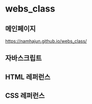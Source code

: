 # webs_class

## 메인페이지
  https://namhajun.github.io/webs_class/

## 자바스크립트
 
## HTML 레퍼런스

## CSS 레퍼런스

